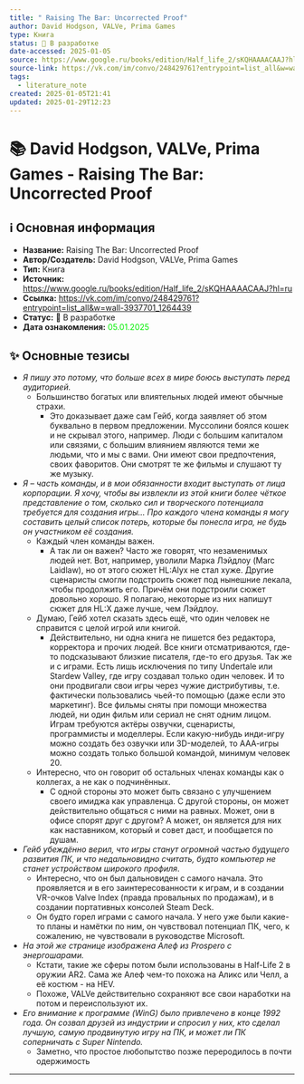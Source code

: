 ```yaml
---
title: " Raising The Bar: Uncorrected Proof"
author: David Hodgson, VALVe, Prima Games
type: Книга
status: 🚧 В разработке
date-accessed: 2025-01-05
source: https://www.google.ru/books/edition/Half_life_2/sKQHAAAACAAJ?hl=ru
source-link: https://vk.com/im/convo/248429761?entrypoint=list_all&w=wall-3937701_1264439
tags:
  - literature_note
created: 2025-01-05T21:41
updated: 2025-01-29T12:23
---
```


# 📚 David Hodgson, VALVe, Prima Games - Raising The Bar: Uncorrected Proof

## ℹ️ Основная информация

* **Название:** Raising The Bar: Uncorrected Proof 
* **Автор/Создатель:** David Hodgson, VALVe, Prima Games
* **Тип:** Книга
* **Источник:** https://www.google.ru/books/edition/Half_life_2/sKQHAAAACAAJ?hl=ru
* **Ссылка:** https://vk.com/im/convo/248429761?entrypoint=list_all&w=wall-3937701_1264439
* **Статус:** 🚧 В разработке
* **Дата ознакомления:** <font color=”green”> 05.01.2025 </font>

## ✨ Основные тезисы


-  *Я пишу это потому, что больше всех в мире боюсь выступать перед аудиторией.*
	-  Большинство богатых или влиятельных людей имеют обычные страхи.
		-  Это доказывает даже сам Гейб, когда заявляет об этом буквально в первом предложении. Муссолини боялся кошек и не скрывал этого, например. Люди с большим капиталом или связями, с большим влиянием являются теми же людьми, что и мы с вами. Они имеют свои предпочтения, своих фаворитов. Они смотрят те же фильмы и слушают ту же музыку.
-  *Я – часть команды, и в мои обязанности входит выступать от лица корпорации. Я хочу, чтобы вы извлекли из этой книги более чёткое представление о том, сколько сил и творческого потенциала требуется для создания игры… Про каждого члена команды я могу составить целый список потерь, которые бы понесла игра, не будь он участником её создания.*
	- Каждый член команды важен.
		- А так ли он важен? Часто же говорят, что незаменимых людей нет. Вот, например, уволили Марка Лэйдлоу (Marc Laidlaw), но от этого сюжет HL:Alyx не стал хуже. Другие сценаристы смогли подстроить сюжет под нынешние лекала, чтобы продолжить его. Причём они подстроили сюжет довольно хорошо. Я полагаю, некоторые из них напишут сюжет для HL:X даже лучше, чем Лэйдлоу.
	- Думаю, Гейб хотел сказать здесь ещё, что один человек не справится с целой игрой или книгой.
		- Действительно, ни одна книга не пишется без редактора, корректора и прочих людей. Все книги отсматриваются, где-то подсказывают близкие писателя, где-то его друзья. Так же и с играми. Есть лишь исключения по типу Undertale или Stardew Valley, где игру создавал только один человек. И то они продвигали свои игры через чужие дистрибутивы, т.е. фактически пользовались чьей-то помощью (даже если это маркетинг). Все фильмы сняты при помощи множества людей, ни один фильм или сериал не снят одним лицом. Играм требуются актёры озвучки, сценаристы, программисты и моделлеры. Если какую-нибудь инди-игру можно создать без озвучки или 3D-моделей, то ААА-игры можно создать только большой командой, минимум человек 20.
	- Интересно, что он говорит об остальных членах команды как о коллегах, а не как о подчинённых.
		-  С одной стороны это может быть связано с улучшением своего имиджа как управленца. С другой стороны, он может действительно общаться с ними на равных. Может, они в офисе спорят друг с другом? А может, он является для них как наставником, который и совет даст, и пообщается по душам.
- *Гейб убеждённо верил, что игры станут огромной частью будущего развития ПК, и что недальновидно считать, будто компьютер не станет устройством широкого профиля*.
	-  Интересно, что он был дальновиден с самого начала. Это проявляется и в его заинтересованности к играм, и в создании VR-очков Valve Index (правда провальных по продажам), и в создании портативных консолей Steam Deck.
	- Он будто горел играми с самого начала. У него уже были какие-то планы и намётки по ним, он чувствовал потенциал ПК, чего, к сожалению, не чувствовали в руководстве Microsoft.
- *На этой же странице изображена Алеф из Prospero с энергошарами.*
	- Кстати, такие же сферы потом были использованы в Half-Life 2 в оружии AR2. Сама же Алеф чем-то похожа на Аликс или Челл, а её костюм - на HEV.
	- Похоже, VALVe действительно сохраняют все свои наработки на потом и переиспользуют их.
- *Его внимание к программе (WinG) было привлечено в конце 1992 года. Он созвал друзей из индустрии и спросил у них, кто сделал лучшую, самую продвинутую игру на ПК, и может ли ПК соперничать с Super Nintendo.*
	-  Заметно, что простое любопытство позже переродилось в почти одержимость
---